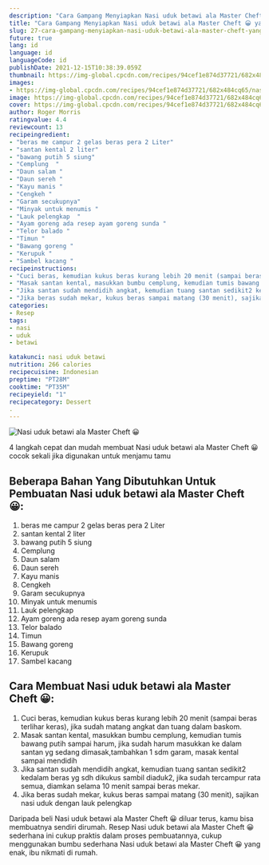 ```yaml
---
description: "Cara Gampang Menyiapkan Nasi uduk betawi ala Master Cheft 😀 yang Sempurna"
title: "Cara Gampang Menyiapkan Nasi uduk betawi ala Master Cheft 😀 yang Sempurna"
slug: 27-cara-gampang-menyiapkan-nasi-uduk-betawi-ala-master-cheft-yang-sempurna
future: true
lang: id
language: id
languageCode: id
publishDate: 2021-12-15T10:38:39.059Z 
thumbnail: https://img-global.cpcdn.com/recipes/94cef1e874d37721/682x484cq65/nasi-uduk-betawi-ala-master-cheft-foto-resep-utama.png
images:
- https://img-global.cpcdn.com/recipes/94cef1e874d37721/682x484cq65/nasi-uduk-betawi-ala-master-cheft-foto-resep-utama.png
image: https://img-global.cpcdn.com/recipes/94cef1e874d37721/682x484cq65/nasi-uduk-betawi-ala-master-cheft-foto-resep-utama.png
cover: https://img-global.cpcdn.com/recipes/94cef1e874d37721/682x484cq65/nasi-uduk-betawi-ala-master-cheft-foto-resep-utama.png
author: Roger Morris
ratingvalue: 4.4
reviewcount: 13
recipeingredient:
- "beras me campur 2 gelas beras pera 2 Liter"
- "santan kental 2 liter"
- "bawang putih 5 siung"
- "Cemplung  "
- "Daun salam "
- "Daun sereh "
- "Kayu manis "
- "Cengkeh "
- "Garam secukupnya"
- "Minyak untuk menumis "
- "Lauk pelengkap  "
- "Ayam goreng ada resep ayam goreng sunda "
- "Telor balado "
- "Timun "
- "Bawang goreng "
- "Kerupuk "
- "Sambel kacang "
recipeinstructions:
- "Cuci beras, kemudian kukus beras kurang lebih 20 menit (sampai beras terlihar keras), jika sudah matang angkat dan tuang dalam baskom."
- "Masak santan kental, masukkan bumbu cemplung, kemudian tumis bawang putih sampai harum, jika sudah harum masukkan ke dalam santan yg sedang dimasak,tambahkan 1 sdm garam, masak kental sampai mendidih"
- "Jika santan sudah mendidih angkat, kemudian tuang santan sedikit2 kedalam beras yg sdh dikukus sambil diaduk2, jika sudah tercampur rata semua, diamkan selama 10 menit sampai beras mekar."
- "Jika beras sudah mekar, kukus beras sampai matang (30 menit), sajikan nasi uduk dengan lauk pelengkap"
categories:
- Resep
tags:
- nasi
- uduk
- betawi

katakunci: nasi uduk betawi 
nutrition: 266 calories
recipecuisine: Indonesian
preptime: "PT28M"
cooktime: "PT35M"
recipeyield: "1"
recipecategory: Dessert
. 
---
```



![Nasi uduk betawi ala Master Cheft 😀](https://img-global.cpcdn.com/recipes/94cef1e874d37721/682x484cq65/nasi-uduk-betawi-ala-master-cheft-foto-resep-utama.png)

4 langkah cepat dan mudah membuat  Nasi uduk betawi ala Master Cheft 😀 cocok sekali jika digunakan untuk menjamu tamu

<!--inarticleads1-->

## Beberapa Bahan Yang Dibutuhkan Untuk Pembuatan Nasi uduk betawi ala Master Cheft 😀:

1. beras me campur 2 gelas beras pera 2 Liter
1. santan kental 2 liter
1. bawang putih 5 siung
1. Cemplung  
1. Daun salam 
1. Daun sereh 
1. Kayu manis 
1. Cengkeh 
1. Garam secukupnya
1. Minyak untuk menumis 
1. Lauk pelengkap  
1. Ayam goreng ada resep ayam goreng sunda 
1. Telor balado 
1. Timun 
1. Bawang goreng 
1. Kerupuk 
1. Sambel kacang 



<!--inarticleads2-->

## Cara Membuat Nasi uduk betawi ala Master Cheft 😀:

1. Cuci beras, kemudian kukus beras kurang lebih 20 menit (sampai beras terlihar keras), jika sudah matang angkat dan tuang dalam baskom.
1. Masak santan kental, masukkan bumbu cemplung, kemudian tumis bawang putih sampai harum, jika sudah harum masukkan ke dalam santan yg sedang dimasak,tambahkan 1 sdm garam, masak kental sampai mendidih
1. Jika santan sudah mendidih angkat, kemudian tuang santan sedikit2 kedalam beras yg sdh dikukus sambil diaduk2, jika sudah tercampur rata semua, diamkan selama 10 menit sampai beras mekar.
1. Jika beras sudah mekar, kukus beras sampai matang (30 menit), sajikan nasi uduk dengan lauk pelengkap




Daripada   beli  Nasi uduk betawi ala Master Cheft 😀  diluar terus, kamu  bisa membuatnya sendiri dirumah. Resep  Nasi uduk betawi ala Master Cheft 😀  sederhana ini cukup praktis dalam proses pembuatannya, cukup menggunakan bumbu sederhana  Nasi uduk betawi ala Master Cheft 😀  yang enak, ibu nikmati di rumah.
